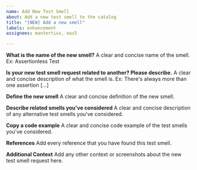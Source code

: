 ```yaml
---
name: Add New Test Smell
about: Add a new test smell to the catalog
title: "[NEW] Add a new smell"
labels: enhancement
assignees: mantertius, eas5

---
```


**What is the name of the new smell?**
A clear and concise name of the smell. Ex: Assertionless Test

**Is your new test smell request related to another? Please describe.**
A clear and concise description of what the smell is. Ex: There's always more than one assertion [...]

**Define the new smell**
A clear and concise definition of the new smell.

**Describe related smells you've considered**
A clear and concise description of any alternative test smells you've considered.

**Copy a code example**
A clear and concise code example of the test smells you've considered.

**References**
Add every reference that you have found this test smell.

**Additional Context**
Add any other context or screenshots about the new test smell request here.
